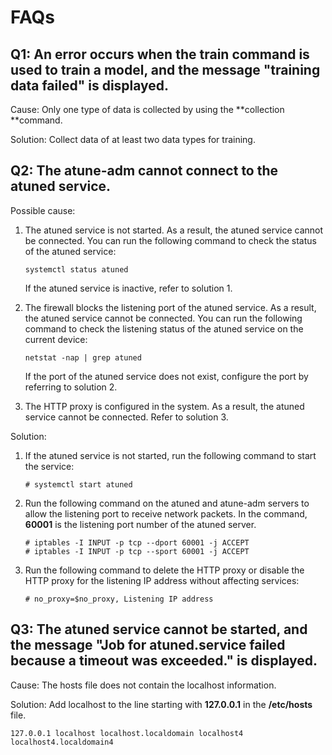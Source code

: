 # FAQs

## Q1: An error occurs when the  **train** command is used to train a model, and the message "training data failed" is displayed.

Cause: Only one type of data is collected by using the  **collection **command.

Solution: Collect data of at least two data types for training.



## Q2: The atune-adm cannot connect to the atuned service.

Possible cause:

1.  The atuned service is not started. As a result, the atuned service cannot be connected. You can run the following command to check the status of the atuned service:

    ```
    systemctl status atuned
    ```
    If the atuned service is inactive, refer to solution 1.

2.  The firewall blocks the listening port of the atuned service. As a result, the atuned service cannot be connected. You can run the following command to check the listening status of the atuned service on the current device:
    ```
    netstat -nap | grep atuned
    ```
    If the port of the atuned service does not exist, configure the port by referring to solution 2.

3.  The HTTP proxy is configured in the system. As a result, the atuned service cannot be connected. Refer to solution 3.

Solution: 

1.  If the atuned service is not started, run the following command to start the service:

    ```
    # systemctl start atuned
    ```

2.  Run the following command on the atuned and atune-adm servers to allow the listening port to receive network packets. In the command,  **60001**  is the listening port number of the atuned server.

    ```
    # iptables -I INPUT -p tcp --dport 60001 -j ACCEPT
    # iptables -I INPUT -p tcp --sport 60001 -j ACCEPT
    ```


3.  Run the following command to delete the HTTP proxy or disable the HTTP proxy for the listening IP address without affecting services:

    ```
    # no_proxy=$no_proxy, Listening IP address
    ```


## Q3: The atuned service cannot be started, and the message "Job for atuned.service failed because a timeout was exceeded." is displayed.

Cause: The hosts file does not contain the localhost information.

Solution: Add localhost to the line starting with  **127.0.0.1**  in the  **/etc/hosts**  file.

```
127.0.0.1 localhost localhost.localdomain localhost4 localhost4.localdomain4
```

